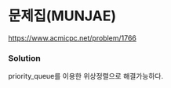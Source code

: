 # 문제집(MUNJAE)
https://www.acmicpc.net/problem/1766

### Solution
priority_queue를 이용한 위상정렬으로 해결가능하다.
